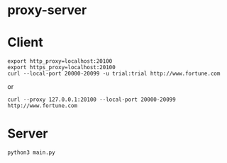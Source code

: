 proxy-server
============

# Client
```shell
export http_proxy=localhost:20100
export https_proxy=localhost:20100
curl --local-port 20000-20099 -u trial:trial http://www.fortune.com
```

or 

```shell
curl --proxy 127.0.0.1:20100 --local-port 20000-20099 http://www.fortune.com
```

# Server
```shell
python3 main.py
```

